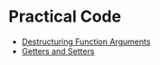 # Practical Code

* [Destructuring Function Arguments](Destructuring-Function-Arguments.md)
* [Getters and Setters](Getters-and-Setters.md)
